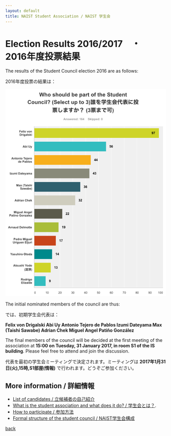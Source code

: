 ```yaml
---
layout: default
title: NAIST Student Association / NAIST 学生会
---
```


# [](#results)Election Results 2016/2017　・　2016年度投票結果

The results of the Student Council election 2016 are as follows:

2016年度投票の結果は：

![](results.png)

The initial nominated members of the council are thus:

では、初期学生会代表は：

**Felix von Drigalski
Abi Uy
Antonio Tejero de Pablos
Izumi Dateyama
Max (Taishi Sawabe)
Adrian Chek
Miguel Angel Patiño González**

The final members of the council will be decided at the first meeting of the association at **15:00 on Tuesday, 31 January 2017, in room S1 of the IS building**. Please feel free to attend and join the discussion.

代表を最初の学生会ミーティングで決定されます。ミーティングは **2017年1月31日(火),15時,S1部屋(情報)** で行われます。どうぞご参加ください。

## [](#links)More information / 詳細情報

* [List of candidates / 立候補者の自己紹介](candidates)
* [What is the student association and what does it do? / 学生会とは？](introduction).
* [How to participate / 参加方法](participate)
* [Formal structure of the student council / NAIST学生会構成](structure)

[back](./)
